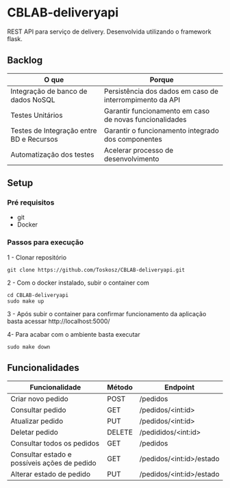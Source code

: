 # CBLAB-deliveryapi

REST API para serviço de delivery. Desenvolvida utilizando o framework flask.

## Backlog
| O que | Porque |
| ------------------- | ------------------- |
| Integração de banco de dados NoSQL |  Persistência dos dados em caso de interrompimento da API |
| Testes Unitários |  Garantir funcionamento em caso de novas funcionalidades |
| Testes de Integração entre BD e Recursos | Garantir o funcionamento integrado dos componentes | 
| Automatização dos testes | Acelerar processo de desenvolvimento |

## Setup
### Pré requisitos
- git
- Docker

### Passos para execução
1 - Clonar repositório
```
git clone https://github.com/Toskosz/CBLAB-deliveryapi.git
```
2 - Com o docker instalado, subir o container com
```
cd CBLAB-deliveryapi
sudo make up
```
3 - Após subir o container para confirmar funcionamento da aplicação basta acessar http://localhost:5000/

4- Para acabar com o ambiente basta executar
```
sudo make down
```


## Funcionalidades
| Funcionalidade | Método |Endpoint |
| ------------------- | ------------------- | ------------------- |
| Criar novo pedido | POST |/pedidos |
| Consultar pedido | GET | /pedidos/\<int:id\> |
| Atualizar pedido | PUT | /pedidos/\<int:id\> | 
| Deletar pedido | DELETE | /pedididos/\<int:id\> |
| Consultar todos os pedidos | GET | /pedidos |
| Consultar estado e possíveis ações de pedido | GET | /pedidos/\<int:id\>/estado |
| Alterar estado de pedido | PUT | /pedidos/\<int:id\>/estado |
